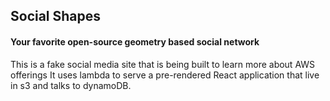 ## Social Shapes
#### Your favorite open-source geometry based social network

This is a fake social media site that is being built to learn more about AWS offerings
It uses lambda to serve a pre-rendered React application that live in s3 and talks to dynamoDB.
